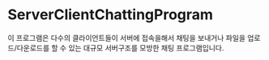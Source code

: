 # ServerClientChattingProgram
이 프로그램은 다수의 클라이언트들이 서버에 접속을해서 채팅을 보내거나 파일을 업로드/다운로드를 할 수 있는 대규모 서버구조를 모방한 채팅 프로그램입니다.
